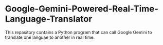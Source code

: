 # Google-Gemini-Powered-Real-Time-Language-Translator
This repasitory contains a Python program that can call Google Gemini to translate one languae to another in real time. 
